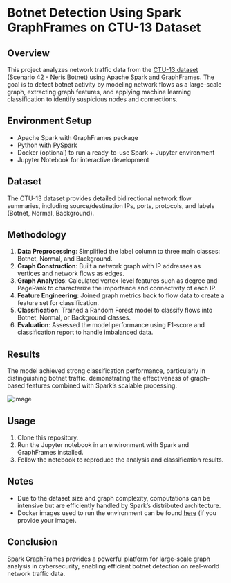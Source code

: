 # Botnet Detection Using Spark GraphFrames on CTU-13 Dataset

## Overview

This project analyzes network traffic data from the [CTU-13 dataset](https://mcfp.felk.cvut.cz/publicDatasets/CTU-Malware-Capture-Botnet-42/detailed-bidirectional-flow-labels/) (Scenario 42 - Neris Botnet) using Apache Spark and GraphFrames. The goal is to detect botnet activity by modeling network flows as a large-scale graph, extracting graph features, and applying machine learning classification to identify suspicious nodes and connections.

## Environment Setup

- Apache Spark with GraphFrames package
- Python with PySpark
- Docker (optional) to run a ready-to-use Spark + Jupyter environment
- Jupyter Notebook for interactive development

## Dataset

The CTU-13 dataset provides detailed bidirectional network flow summaries, including source/destination IPs, ports, protocols, and labels (Botnet, Normal, Background).

## Methodology

1. **Data Preprocessing**: Simplified the label column to three main classes: Botnet, Normal, and Background.
2. **Graph Construction**: Built a network graph with IP addresses as vertices and network flows as edges.
3. **Graph Analytics**: Calculated vertex-level features such as degree and PageRank to characterize the importance and connectivity of each IP.
4. **Feature Engineering**: Joined graph metrics back to flow data to create a feature set for classification.
5. **Classification**: Trained a Random Forest model to classify flows into Botnet, Normal, or Background classes.
6. **Evaluation**: Assessed the model performance using F1-score and classification report to handle imbalanced data.

## Results

The model achieved strong classification performance, particularly in distinguishing botnet traffic, demonstrating the effectiveness of graph-based features combined with Spark’s scalable processing.

![image](https://github.com/user-attachments/assets/a18276f1-8fd7-487a-a05c-1371811e26c6)


## Usage

1. Clone this repository.
2. Run the Jupyter notebook in an environment with Spark and GraphFrames installed.
3. Follow the notebook to reproduce the analysis and classification results.

## Notes

- Due to the dataset size and graph complexity, computations can be intensive but are efficiently handled by Spark’s distributed architecture.
- Docker images used to run the environment can be found [here](jupyter/pyspark-notebook) (if you provide your image).

## Conclusion

Spark GraphFrames provides a powerful platform for large-scale graph analysis in cybersecurity, enabling efficient botnet detection on real-world network traffic data.
